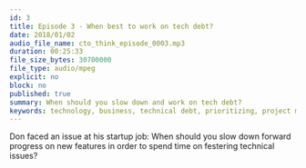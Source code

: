```yaml
---
id: 3
title: Episode 3 - When best to work on tech debt?
date: 2018/01/02
audio_file_name: cto_think_episode_0003.mp3
duration: 00:25:33
file_size_bytes: 30700000
file_type: audio/mpeg
explicit: no
block: no
published: true
summary: When should you slow down and work on tech debt?
keywords: technology, business, technical debt, prioritizing, project management, product management
---
```


Don faced an issue at his startup job: When should you slow down forward progress on new features in order to spend time on festering technical issues?
